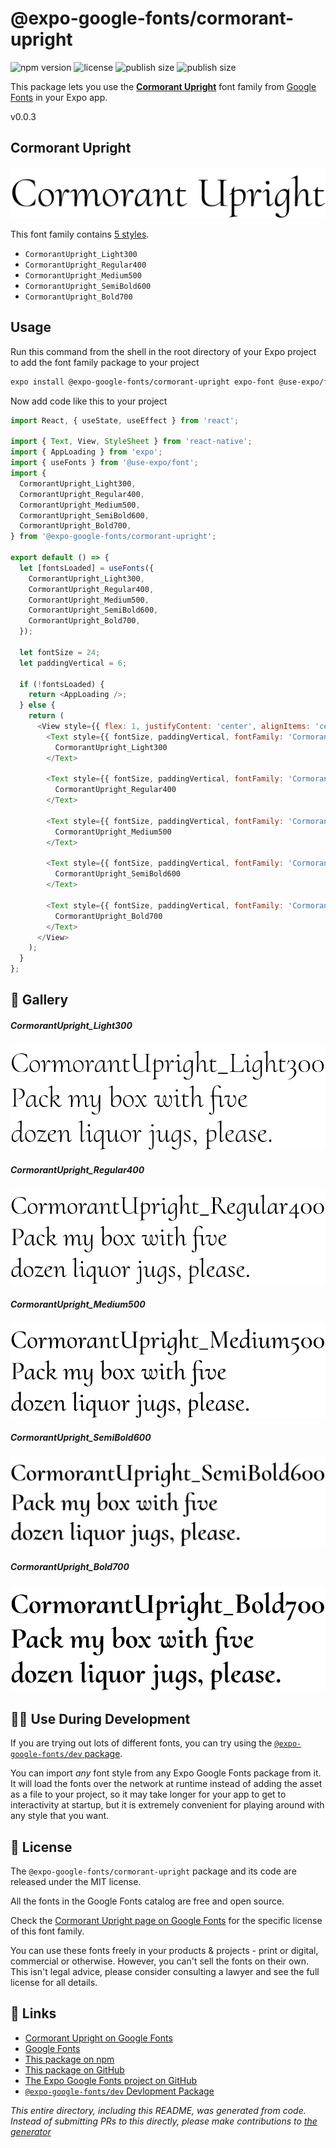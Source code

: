 # @expo-google-fonts/cormorant-upright

![npm version](https://flat.badgen.net/npm/v/@expo-google-fonts/cormorant-upright)
![license](https://flat.badgen.net/github/license/expo/google-fonts)
![publish size](https://flat.badgen.net/packagephobia/install/@expo-google-fonts/cormorant-upright)
![publish size](https://flat.badgen.net/packagephobia/publish/@expo-google-fonts/cormorant-upright)

This package lets you use the [**Cormorant Upright**](https://fonts.google.com/specimen/Cormorant+Upright) font family from [Google Fonts](https://fonts.google.com/) in your Expo app.

v0.0.3

## Cormorant Upright

![Cormorant Upright](./font-family.png)

This font family contains [5 styles](#-gallery).

- `CormorantUpright_Light300`
- `CormorantUpright_Regular400`
- `CormorantUpright_Medium500`
- `CormorantUpright_SemiBold600`
- `CormorantUpright_Bold700`

## Usage

Run this command from the shell in the root directory of your Expo project to add the font family package to your project
```sh
expo install @expo-google-fonts/cormorant-upright expo-font @use-expo/font
```

Now add code like this to your project
```js
import React, { useState, useEffect } from 'react';

import { Text, View, StyleSheet } from 'react-native';
import { AppLoading } from 'expo';
import { useFonts } from '@use-expo/font';
import {
  CormorantUpright_Light300,
  CormorantUpright_Regular400,
  CormorantUpright_Medium500,
  CormorantUpright_SemiBold600,
  CormorantUpright_Bold700,
} from '@expo-google-fonts/cormorant-upright';

export default () => {
  let [fontsLoaded] = useFonts({
    CormorantUpright_Light300,
    CormorantUpright_Regular400,
    CormorantUpright_Medium500,
    CormorantUpright_SemiBold600,
    CormorantUpright_Bold700,
  });

  let fontSize = 24;
  let paddingVertical = 6;

  if (!fontsLoaded) {
    return <AppLoading />;
  } else {
    return (
      <View style={{ flex: 1, justifyContent: 'center', alignItems: 'center' }}>
        <Text style={{ fontSize, paddingVertical, fontFamily: 'CormorantUpright_Light300' }}>
          CormorantUpright_Light300
        </Text>

        <Text style={{ fontSize, paddingVertical, fontFamily: 'CormorantUpright_Regular400' }}>
          CormorantUpright_Regular400
        </Text>

        <Text style={{ fontSize, paddingVertical, fontFamily: 'CormorantUpright_Medium500' }}>
          CormorantUpright_Medium500
        </Text>

        <Text style={{ fontSize, paddingVertical, fontFamily: 'CormorantUpright_SemiBold600' }}>
          CormorantUpright_SemiBold600
        </Text>

        <Text style={{ fontSize, paddingVertical, fontFamily: 'CormorantUpright_Bold700' }}>
          CormorantUpright_Bold700
        </Text>
      </View>
    );
  }
};

```

## 🔡 Gallery

##### CormorantUpright_Light300
![CormorantUpright_Light300](./29c9067ec4aab7f8532dfad801cd638d35f8738903ec7c40f80069030e231431.ttf.png)

##### CormorantUpright_Regular400
![CormorantUpright_Regular400](./d7c8d8d44c6591234b85e43c1b61a5f4adc82016e3c7f315b206cf31fda62572.ttf.png)

##### CormorantUpright_Medium500
![CormorantUpright_Medium500](./9e1c85ea60d180f0a621d975977e7e75c7d398a4d4fcb569d2ccadd85c42adce.ttf.png)

##### CormorantUpright_SemiBold600
![CormorantUpright_SemiBold600](./0d60d4f81c0c154612e2e9b3b5dd56c2ab5e74e4d8e8507d9725ce908a54c914.ttf.png)

##### CormorantUpright_Bold700
![CormorantUpright_Bold700](./441604498e23b982bd6adbe6fe749140f9955eddd7a905329bb88bf4ca9a8f85.ttf.png)


## 👩‍💻 Use During Development

If you are trying out lots of different fonts, you can try using the [`@expo-google-fonts/dev` package](https://github.com/expo/google-fonts/tree/master/font-packages/dev#readme).

You can import *any* font style from any Expo Google Fonts package from it. It will load the fonts
over the network at runtime instead of adding the asset as a file to your project, so it may take longer
for your app to get to interactivity at startup, but it is extremely convenient
for playing around with any style that you want.

## 📖 License

The `@expo-google-fonts/cormorant-upright` package and its code are released under the MIT license.

All the fonts in the Google Fonts catalog are free and open source.

Check the [Cormorant Upright page on Google Fonts](https://fonts.google.com/specimen/Cormorant+Upright) for the specific license of this font family.

You can use these fonts freely in your products & projects - print or digital, commercial or otherwise. However, you can't sell the fonts on their own. This isn't legal advice, please consider consulting a lawyer and see the full license for all details.

## 🔗 Links

- [Cormorant Upright on Google Fonts](https://fonts.google.com/specimen/Cormorant+Upright)
- [Google Fonts](https://fonts.google.com/)
- [This package on npm](https://www.npmjs.com/package/@expo-google-fonts/cormorant-upright)
- [This package on GitHub](https://github.com/expo/google-fonts/tree/master/font-packages/cormorant-upright)
- [The Expo Google Fonts project on GitHub](https://github.com/expo/google-fonts)
- [`@expo-google-fonts/dev` Devlopment Package](https://github.com/expo/google-fonts/tree/master/font-packages/dev)


*This entire directory, including this README, was generated from code. Instead of submitting PRs to this directly, please make contributions to [the generator](https://github.com/expo/google-fonts/tree/master/packages/generator)*

